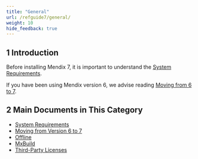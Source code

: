 ```yaml
---
title: "General"
url: /refguide7/general/
weight: 10
hide_feedback: true
---
```


## 1 Introduction

Before installing Mendix 7, it is important to understand the [System Requirements](/refguide7/system-requirements/). 

If you have been using Mendix version 6, we advise reading [Moving from 6 to 7](/refguide7/moving-from-6-to-7/).

## 2 Main Documents in This Category

* [System Requirements](/refguide7/system-requirements/)
* [Moving from Version 6 to 7](/refguide7/moving-from-6-to-7/)
* [Offline](/refguide7/offline/)
* [MxBuild](/refguide7/mxbuild/)
* [Third-Party Licenses](/refguide7/third-party-licenses/)
